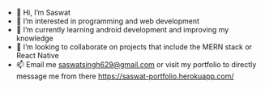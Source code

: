 - 👋 Hi, I’m Saswat
- 👀 I’m interested in programming and web development
- 🌱 I’m currently learning android development and improving my knowledge
- 💞️ I’m looking to collaborate on projects that include the MERN stack or React Native
- 📫 Email me saswatsingh629@gmail.com or visit my portfolio to directly message me from there https://saswat-portfolio.herokuapp.com/

<!---
Saswat689/Saswat689 is a ✨ special ✨ repository because its `README.md` (this file) appears on your GitHub profile.
You can click the Preview link to take a look at your changes.
--->
